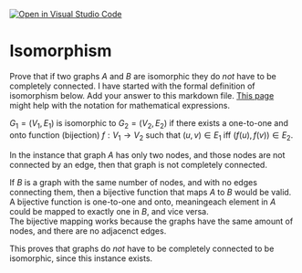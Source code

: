 [![Open in Visual Studio Code](https://classroom.github.com/assets/open-in-vscode-718a45dd9cf7e7f842a935f5ebbe5719a5e09af4491e668f4dbf3b35d5cca122.svg)](https://classroom.github.com/online_ide?assignment_repo_id=12528010&assignment_repo_type=AssignmentRepo)
# Isomorphism

Prove that if two graphs $A$ and $B$ are isomorphic they do *not* have to
be completely connected. I have started with the formal definition of
isomorphism below. Add your answer to this markdown file. [This
page](https://docs.github.com/en/get-started/writing-on-github/working-with-advanced-formatting/writing-mathematical-expressions)
might help with the notation for mathematical expressions.

$G_1=(V_1 , E_1)$ is isomorphic to $G_2 = (V_2, E_2)$ if there exists a
one-to-one and onto function (bijection) $f: V_1 \rightarrow V_2$ such that $(u,v)
\in E_1$ iff $(f(u),f(v)) \in E_2$.

In the instance that graph $A$ has only two nodes, and those nodes are not connected 
by an edge, then that graph is not completely connected.

If $B$ is a graph with the same number of nodes, and with no edges connecting them, then
a bijective function that maps $A$ to $B$ would be valid. A bijective function is one-to-one 
and onto, meaningeach element in $A$ could be mapped to exactly one in $B$, and vice versa.  
The bijective mapping works because the graphs have the same amount of nodes, and there are 
no adjacenct edges.  

This proves that graphs do *not* have to be completely connected to be isomorphic, since
this instance exists.  
